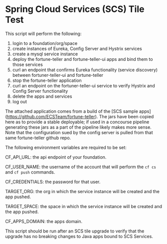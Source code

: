 # Spring Cloud Services (SCS) Tile Test

This script will perform the following:

1.  login to a foundation/org/space
1.  create instances of Eureka, Config Server and Hystrix services
1.  create a mysql service instance
1.  deploy the fortune-teller and fortune-teller-ui apps and bind them to those services
1.  curl an endpoint that confirms Eureka functionality (service discovery) between fortuner-teller-ui and fortune-teller
1.  stop the fortune-teller application
1.  curl an endpoint on the fortuner-teller-ui service to verify Hystrix and Config Server functionality
1.  delete the apps and services
1.  log out


The attached application comes from a build of the [SCS sample apps] (https://github.com/ECSTeam/fortune-teller).  The jars have been copied here as to provide a stable deployable; if used in a concourse pipeline generating these jars as a part of the pipeline likely makes more sense.  Note that the configuration sued by the config server is pulled from that same fortune-teller github repo.

The following environment variables are required to be set:

CF_API_URL:  the api endpoint of your foundation.

CF_USER_NAME:  the username of the account that will perform the `cf cs` and `cf push` commands.

CF_CREDENTIALS: the password for that user.

TARGET_ORG:  the org in which the service instance will be created and the app pushed.

TARGET_SPACE:  the space in which the service instance will be created and the app pushed.

CF_APPS_DOMAIN:  the apps domain. 

This script should be run after an SCS tile upgrade to verify that the upgrade has no breaking changes to Java apps bound to SCS Services.
